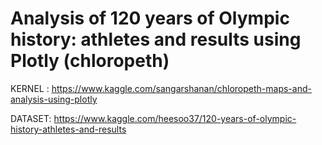 # Analysis of 120 years of Olympic history: athletes and results using Plotly (chloropeth)


KERNEL : https://www.kaggle.com/sangarshanan/chloropeth-maps-and-analysis-using-plotly 




DATASET: https://www.kaggle.com/heesoo37/120-years-of-olympic-history-athletes-and-results
